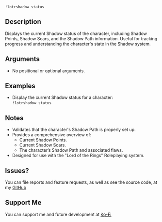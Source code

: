 `!lotrshadow status`

## Description
Displays the current Shadow status of the character, including Shadow Points, Shadow Scars, and the Shadow Path information. Useful for tracking progress and understanding the character's state in the Shadow system.

## Arguments
- No positional or optional arguments.

## Examples
- Display the current Shadow status for a character:  
  `!lotrshadow status`

## Notes
- Validates that the character's Shadow Path is properly set up.
- Provides a comprehensive overview of:
  - Current Shadow Points.
  - Current Shadow Scars.
  - The character’s Shadow Path and associated flaws.
- Designed for use with the "Lord of the Rings" Roleplaying system.

## Issues?
You can file reports and feature requests, as well as see the source code, 
at my [GitHub](https://github.com/fatestapestry/avrae-collections)

## Support Me
You can support me and future development at [Ko-Fi](https://ko-fi.com/noralf)
